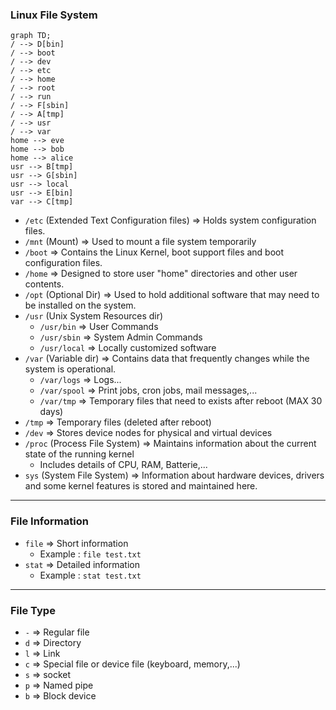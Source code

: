 ### Linux File System

```mermaid
graph TD;
/ --> D[bin]
/ --> boot
/ --> dev
/ --> etc
/ --> home
/ --> root
/ --> run
/ --> F[sbin]
/ --> A[tmp]
/ --> usr
/ --> var
home --> eve
home --> bob
home --> alice
usr --> B[tmp]
usr --> G[sbin]
usr --> local
usr --> E[bin]
var --> C[tmp]
```

* `/etc` (Extended Text Configuration files) => Holds system configuration files.
* `/mnt` (Mount) => Used to mount a file system temporarily
* `/boot` => Contains the Linux Kernel, boot support files and boot configuration files.
* `/home` => Designed to store user "home" directories and other user contents.
* `/opt` (Optional Dir) => Used to hold additional software that may need to be installed on the system.
* `/usr` (Unix System Resources dir)
  * `/usr/bin` => User Commands
  * `/usr/sbin` => System Admin Commands
  * `/usr/local` => Locally customized software
* `/var` (Variable dir) => Contains data that frequently changes while the system is operational.
  * `/var/logs` => Logs...
  * `/var/spool` => Print jobs, cron jobs, mail messages,...
  * `/var/tmp` => Temporary files that need to exists after reboot (MAX 30 days)
* `/tmp` => Temporary files (deleted after reboot)
* `/dev` => Stores device nodes for physical and virtual devices
* `/proc` (Process File System) => Maintains information about the current state of the running kernel
  * Includes details of CPU, RAM, Batterie,...
* `sys` (System File System) => Information about hardware devices, drivers and some kernel features is stored and maintained here.

---

### File Information

* `file` => Short information
  * Example : `file test.txt` 
* `stat` => Detailed information
  * Example : `stat test.txt`

---

### File Type

* `-` => Regular file
* `d` => Directory
* `l` => Link
* `c` => Special file or device file (keyboard, memory,...)
* `s` => socket
* `p` => Named pipe
* `b` => Block device
